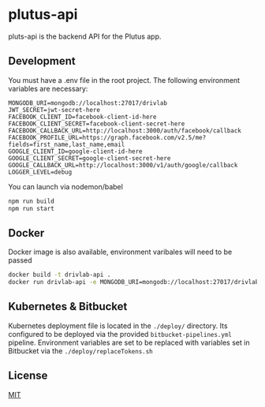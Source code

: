 # plutus-api

pluts-api is the backend API for the Plutus app.

## Development

You must have a .env file in the root project. The following environment variables are necessary:

```
MONGODB_URI=mongodb://localhost:27017/drivlab
JWT_SECRET=jwt-secret-here
FACEBOOK_CLIENT_ID=facebook-client-id-here
FACEBOOK_CLIENT_SECRET=facebook-client-secret-here
FACEBOOK_CALLBACK_URL=http://localhost:3000/auth/facebook/callback
FACEBOOK_PROFILE_URL=https://graph.facebook.com/v2.5/me?fields=first_name,last_name,email
GOOGLE_CLIENT_ID=google-client-id-here
GOOGLE_CLIENT_SECRET=google-client-secret-here
GOOGLE_CALLBACK_URL=http://localhost:3000/v1/auth/google/callback
LOGGER_LEVEL=debug
```
You can launch via nodemon/babel

```bash
npm run build
npm run start
```
## Docker

Docker image is also available, environment varibales will need to be passed
```bash
docker build -t drivlab-api .
docker run drivlab-api -e MONGODB_URI=mongodb://localhost:27017/drivlab -e JWT_SECRET=jwt-secret-here ...
```
## Kubernetes & Bitbucket

Kubernetes deployment file is located in the ```./deploy/``` directory. Its configured to be deployed via the
provided ```bitbucket-pipelines.yml``` pipeline. Environment variables are set to be replaced with
variables set in Bitbucket via the ```./deploy/replaceTokens.sh```

## License
[MIT](https://choosealicense.com/licenses/mit/)